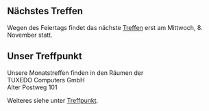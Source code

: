 ## Nächstes Treffen
Wegen des Feiertags findet das nächste [Treffen](/Treffen/Termine/11_2023/) erst am Mittwoch, 8. November statt.

## Unser Treffpunkt

Unsere Monatstreffen finden in den Räumen der  
TUXEDO Computers GmbH  
Alter Postweg 101  

Weiteres siehe unter [Treffpunkt](/Treffen/Treffpunkt/).
